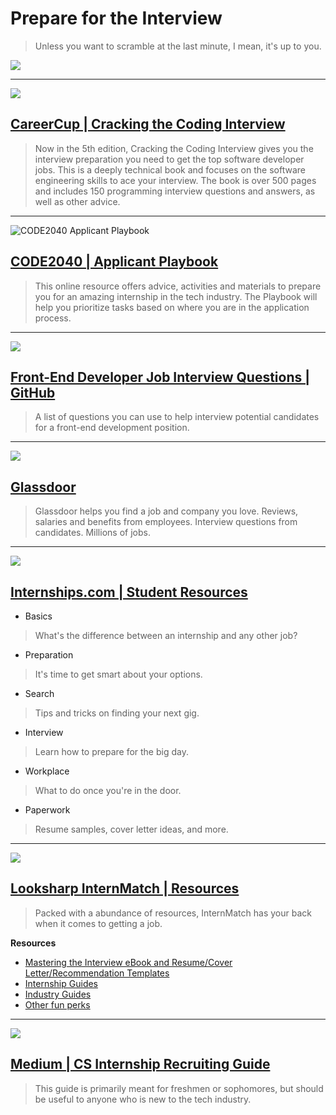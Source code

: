 # Prepare for the Interview

> Unless you want to scramble at the last minute, I mean, it's up to you.

![](https://johnsblotsandthoughts.files.wordpress.com/2012/09/neil1.png)

---

![](http://ecx.images-amazon.com/images/I/41wgksZup2L.jpg)

## [CareerCup | Cracking the Coding Interview](http://www.amazon.com/Cracking-Coding-Interview-Programming-Questions/dp/098478280X)
> Now in the 5th edition, Cracking the Coding Interview gives you the interview preparation you need to get the top software developer jobs. This is a deeply technical book and focuses on the software engineering skills to ace your interview. The book is over 500 pages and includes 150 programming interview questions and answers, as well as other advice.

---

![CODE2040 Applicant Playbook](https://huacm.files.wordpress.com/2015/04/applicantplaybook.png)

## [CODE2040 | Applicant Playbook](http://playbook.code2040.org/)

> This online resource offers advice, activities and materials to prepare you for an amazing internship in the tech industry. The Playbook will help you prioritize tasks based on where you are in the application process.

---

![](https://huacm.files.wordpress.com/2015/04/developer-questions-github.png)

## [Front-End Developer Job Interview Questions | GitHub](http://h5bp.github.io/Front-end-Developer-Interview-Questions/)

> A list of questions you can use to help interview potential candidates for a front-end development position.

---

![](http://employers.glassdoor.com/app/uploads/2013/05/glassdoor_logo_500.png)

## [Glassdoor](http://www.glassdoor.com/index.htm)

> Glassdoor helps you find a job and company you love. Reviews, salaries and benefits from employees. Interview questions from candidates. Millions of jobs.

---

![](https://huacm.files.wordpress.com/2015/03/internshipscom.png)

## [Internships.com | Student Resources](http://www.internships.com/student/resources)

- Basics
> What's the difference between an internship and any other job?
- Preparation
> It's time to get smart about your options.
- Search
> Tips and tricks on finding your next gig.
- Interview
> Learn how to prepare for the big day.
- Workplace
> What to do once you're in the door.
- Paperwork
> Resume samples, cover letter ideas, and more.

---

![](https://d2o2wpn1drmies.cloudfront.net/avatars/25c/011/b47/0aa/4f9/3b9/eb0/967/1ee/3c6/13/InternMatch-interns-logo.medium.png?1426090185)

## [Looksharp InternMatch | Resources](https://www.internmatch.com/guides/student)

> Packed with a abundance of resources, InternMatch has your back when it comes to getting a job.

**Resources**

- [Mastering the Interview eBook and Resume/Cover Letter/Recommendation Templates](https://www.internmatch.com/documents/student)
- [Internship Guides](https://www.internmatch.com/guides/student)
- [Industry Guides](https://www.internmatch.com/guides/industry)
- [Other fun perks](https://www.internmatch.com/perks)

---

![](https://huacm.files.wordpress.com/2015/03/cs-internship-recruiting-guide.png)

## [Medium | CS Internship Recruiting Guide](https://medium.com/@qrazhan/cs-internship-recruiting-guide-aebb68912808)

> This guide is primarily meant for freshmen or sophomores, but should be useful to anyone who is new to the tech industry.

